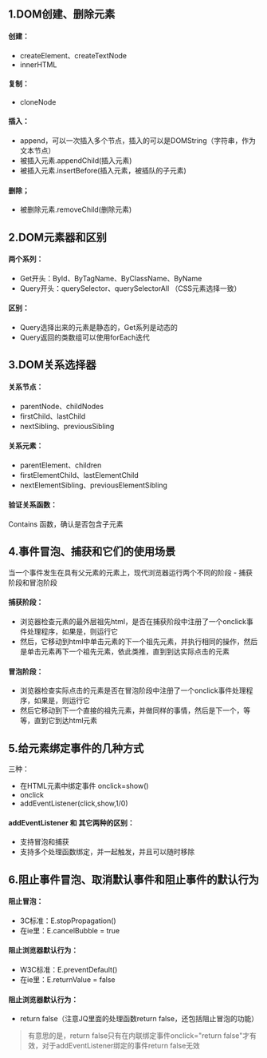 ## 1.DOM创建、删除元素
#### 创建：
- createElement、createTextNode
- innerHTML
#### 复制：
- cloneNode

#### 插入：
- append，可以一次插入多个节点，插入的可以是DOMString（字符串，作为文本节点）
- 被插入元素.appendChild(插入元素)
- 被插入元素.insertBefore(插入元素，被插队的子元素)

#### 删除；
- 被删除元素.removeChild(删除元素)


## 2.DOM元素器和区别
#### 两个系列：
- Get开头：ById、ByTagName、ByClassName、ByName
- Query开头：querySelector、querySelectorAll （CSS元素选择一致）
	
#### 区别：
- Query选择出来的元素是静态的，Get系列是动态的
- Query返回的类数组可以使用forEach迭代

## 3.DOM关系选择器
#### 关系节点：
- parentNode、childNodes
- firstChild、lastChild
- nextSibling、previousSibling

#### 关系元素：
- parentElement、children
- firstElementChild、lastElementChild
- nextElementSibling、previousElementSibling

#### 验证关系函数：
Contains 函数，确认是否包含子元素

## 4.事件冒泡、捕获和它们的使用场景
当一个事件发生在具有父元素的元素上，现代浏览器运行两个不同的阶段 - 捕获阶段和冒泡阶段
#### 捕获阶段：
- 浏览器检查元素的最外层祖先html，是否在捕获阶段中注册了一个onclick事件处理程序，如果是，则运行它
- 然后，它移动到html中单击元素的下一个祖先元素，并执行相同的操作，然后是单击元素再下一个祖先元素，依此类推，直到到达实际点击的元素

#### 冒泡阶段：
- 浏览器检查实际点击的元素是否在冒泡阶段中注册了一个onclick事件处理程序，如果是，则运行它
- 然后它移动到下一个直接的祖先元素，并做同样的事情，然后是下一个，等等，直到它到达html元素


## 5.给元素绑定事件的几种方式
三种：
- 在HTML元素中绑定事件 onclick=show()
- onclick
- addEventListener(click,show,1/0)

#### addEventListener 和 其它两种的区别：
- 支持冒泡和捕获
- 支持多个处理函数绑定，并一起触发，并且可以随时移除


## 6.阻止事件冒泡、取消默认事件和阻止事件的默认行为
#### 阻止冒泡：
- 3C标准：E.stopPropagation()
- 在ie里：E.cancelBubble = true

#### 阻止浏览器默认行为：
- W3C标准：E.preventDefault()
- 在ie里：E.returnValue = false

#### 阻止浏览器默认行为：
- return false（注意JQ里面的处理函数return false，还包括阻止冒泡的功能）
> 有意思的是，return false只有在内联绑定事件onclick="return false"才有效，对于addEventListener绑定的事件return false无效